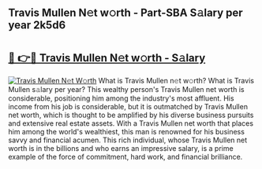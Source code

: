 ## Travis Mullen N𝚎t w𝚘rth - Part-SBA S𝚊lary per year 2k5d6

# <h2><a href="http://gc35vv.nevu.top/?p=Travis+Mullen">🔗 👉🔴 Travis Mullen N𝚎t w𝚘rth - S𝚊lary</a></h2>

[![Travis Mullen N𝚎t W𝚘rth](https://i.imgur.com/Oavwk0R.jpeg)](http://gc35vv.nevu.top/?p=Travis+Mullen)
What is Travis Mullen n𝚎t w𝚘rth? What is Travis Mullen s𝚊lary per year?
This wealthy person's Travis Mullen net worth is considerable, positioning him among the industry's most affluent. His income from his job is considerable, but it is outmatched by Travis Mullen net worth, which is thought to be amplified by his diverse business pursuits and extensive real estate assets. With a Travis Mullen net worth that places him among the world's wealthiest, this man is renowned for his business savvy and financial acumen. This rich individual, whose Travis Mullen net worth is in the billions and who earns an impressive salary, is a prime example of the force of commitment, hard work, and financial brilliance.
